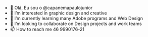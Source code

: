 - 👋 Olá, Eu sou o @capanemapaulojunior
- 👀 I’m interested in graphic design and creative
- 🌱 I’m currently learning many Adobe programs and Web Design
- 💞️ I’m looking to collaborate on Design projects and work teams  
- 📫 How to reach me 46 9990176-21

